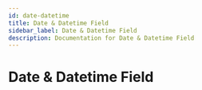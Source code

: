 ```yaml
---
id: date-datetime
title: Date & Datetime Field
sidebar_label: Date & Datetime Field
description: Documentation for Date & Datetime Field
---
```


# Date & Datetime Field
